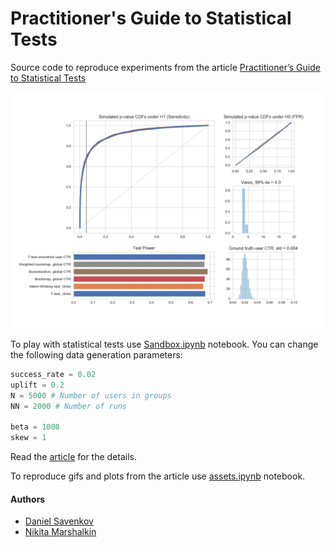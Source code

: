 # Practitioner's Guide to Statistical Tests

Source code to reproduce experiments from the article [Practitioner’s Guide to Statistical Tests](https://medium.com/@vktech/practitioners-guide-to-statistical-tests-ed2d580ef04f)

<img src="./compressed_gifs/preview.gif" title="preview"/>

To play with statistical tests use [Sandbox.ipynb](./notebooks/Sandbox.ipynb) notebook. You can change the following data generation parameters:
```python
success_rate = 0.02
uplift = 0.2
N = 5000 # Number of users in groups
NN = 2000 # Number of runs

beta = 1000
skew = 1
```
Read the [article](https://medium.com/@vktech/practitioners-guide-to-statistical-tests-ed2d580ef04f) for the details.

To reproduce gifs and plots from the article use [assets.ipynb](./notebooks/assests.ipynb) notebook.

#### Authors

- [Daniel Savenkov](https://github.com/Danila89)
- [Nikita Marshalkin](https://github.com/marnikitta)


